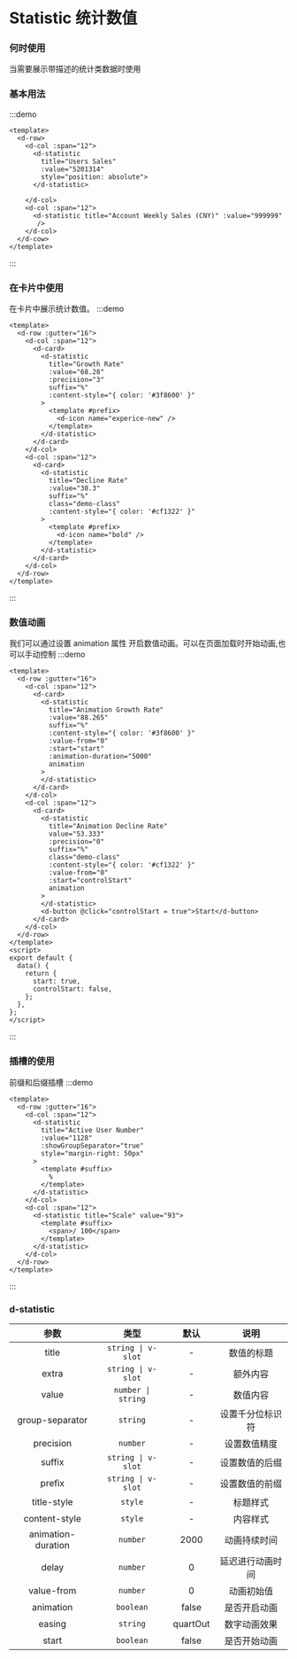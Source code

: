 # Statistic 统计数值

### 何时使用

当需要展示带描述的统计类数据时使用

### 基本用法

:::demo

```vue
<template>
  <d-row>
    <d-col :span="12">
      <d-statistic
        title="Users Sales"
        :value="5201314"
        style="position: absolute">
      </d-statistic>
        
    </d-col>
    <d-col :span="12">
      <d-statistic title="Account Weekly Sales (CNY)" :value="999999" 
       />
    </d-col>
  </d-cow>
</template>
```

:::

### 在卡片中使用

在卡片中展示统计数值。
:::demo

```vue
<template>
  <d-row :gutter="16">
    <d-col :span="12">
      <d-card>
        <d-statistic
          title="Growth Rate"
          :value="68.28"
          :precision="3"
          suffix="%"
          :content-style="{ color: '#3f8600' }"
        >
          <template #prefix>
            <d-icon name="experice-new" />
          </template>
        </d-statistic>
      </d-card>
    </d-col>
    <d-col :span="12">
      <d-card>
        <d-statistic
          title="Decline Rate"
          :value="38.3"
          suffix="%"
          class="demo-class"
          :content-style="{ color: '#cf1322' }"
        >
          <template #prefix>
            <d-icon name="bold" />
          </template>
        </d-statistic>
      </d-card>
    </d-col>
  </d-row>
</template>
```

:::

### 数值动画

我们可以通过设置 animation 属性 开启数值动画。可以在页面加载时开始动画,也可以手动控制
:::demo

```vue
<template>
  <d-row :gutter="16">
    <d-col :span="12">
      <d-card>
        <d-statistic
          title="Animation Growth Rate"
          :value="88.265"
          suffix="%"
          :content-style="{ color: '#3f8600' }"
          :value-from="0"
          :start="start"
          :animation-duration="5000"
          animation
        >
        </d-statistic>
      </d-card>
    </d-col>
    <d-col :span="12">
      <d-card>
        <d-statistic
          title="Animation Decline Rate"
          value="53.333"
          :precision="0"
          suffix="%"
          class="demo-class"
          :content-style="{ color: '#cf1322' }"
          :value-from="0"
          :start="controlStart"
          animation
        >
        </d-statistic>
        <d-button @click="controlStart = true">Start</d-button>
      </d-card>
    </d-col>
  </d-row>
</template>
<script>
export default {
  data() {
    return {
      start: true,
      controlStart: false,
    };
  },
};
</script>
```

:::

### 插槽的使用

前缀和后缀插槽
:::demo

```vue
<template>
  <d-row :gutter="16">
    <d-col :span="12">
      <d-statistic
        title="Active User Number"
        :value="1128"
        :showGroupSeparator="true"
        style="margin-right: 50px"
      >
        <template #suffix>
          %
        </template>
      </d-statistic>
    </d-col>
    <d-col :span="12">
      <d-statistic title="Scale" value="93">
        <template #suffix>
          <span>/ 100</span>
        </template>
      </d-statistic>
    </d-col>
  </d-row>
</template>
```

:::

### d-statistic

| 参数 | 类型 | 默认 | 说明 |
| :---: | :---: | :---: | :---: |
| title              | `string \| v-slot` | - | 数值的标题 |
| extra              | `string \| v-slot` | - | 额外内容 |
| value              | `number \| string` | - | 数值内容 |
| group-separator    | `string`           | - | 设置千分位标识符 |
| precision          | `number`           | - | 设置数值精度     |
| suffix             | `string \| v-slot` | - | 设置数值的后缀   |
| prefix             | `string \| v-slot` | -        | 设置数值的前缀   |
| title-style        | `style`            | -        | 标题样式         |
| content-style      | `style`            | -        | 内容样式         |
| animation-duration | `number`           | 2000     | 动画持续时间     |
| delay              | `number`           | 0        | 延迟进行动画时间 |
| value-from         | `number`           | 0        | 动画初始值       |
| animation          | `boolean`          | false    | 是否开启动画     |
| easing             | `string`           | quartOut | 数字动画效果     |
| start              | `boolean`          | false    | 是否开始动画     |

